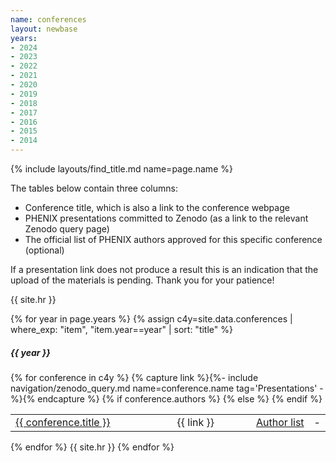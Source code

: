 ```yaml
---
name: conferences
layout: newbase
years:
- 2024
- 2023
- 2022
- 2021
- 2020
- 2019
- 2018
- 2017
- 2016
- 2015
- 2014
---
```

{% include layouts/find_title.md name=page.name %}

The tables below contain three columns:

* Conference title, which is also a link to the conference webpage
* PHENIX presentations committed to Zenodo (as a link to the relevant Zenodo query page)
* The official list of PHENIX authors approved for this specific conference (optional)

If a presentation link does not produce a result this is an indication that the upload
of the materials is pending. Thank you for your patience!

{{ site.hr }}

{% for year in page.years %}
{% assign c4y=site.data.conferences | where_exp: "item", "item.year==year" | sort: "title" %}
<h5>{{ year }}</h5>
{% for conference in c4y %}
{% capture link %}{%- include navigation/zenodo_query.md name=conference.name tag='Presentations' -%}{% endcapture %}

<table width="100%">
  <tr>
    <td width="60%"><nobr><a href="{{ conference.url }}" target="_blank">{{ conference.title }}</a></nobr></td>
    <td width="30%"><nobr>{{ link }}</nobr></td>
    {% if conference.authors %}
    <td width="10%"><nobr><a href="{{ conference.authors }}" target="_blank">Author list</a></nobr></td>
    {% else %}
    <td width="10%"> - </td>
    {% endif %}
  </tr>
</table>
{% endfor %}
{{ site.hr }}
{% endfor %}
